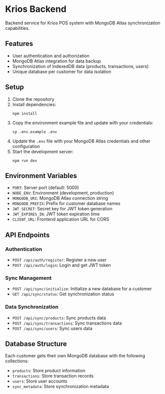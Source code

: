 # Krios Backend

Backend service for Krios POS system with MongoDB Atlas synchronization capabilities.

## Features

- User authentication and authorization
- MongoDB Atlas integration for data backup
- Synchronization of IndexedDB data (products, transactions, users)
- Unique database per customer for data isolation

## Setup

1. Clone the repository
2. Install dependencies:
   ```
   npm install
   ```
3. Copy the environment example file and update with your credentials:
   ```
   cp .env.example .env
   ```
4. Update the `.env` file with your MongoDB Atlas credentials and other configuration
5. Start the development server:
   ```
   npm run dev
   ```

## Environment Variables

- `PORT`: Server port (default: 5000)
- `NODE_ENV`: Environment (development, production)
- `MONGODB_URI`: MongoDB Atlas connection string
- `MONGODB_PREFIX`: Prefix for customer database names
- `JWT_SECRET`: Secret key for JWT token generation
- `JWT_EXPIRES_IN`: JWT token expiration time
- `CLIENT_URL`: Frontend application URL for CORS

## API Endpoints

### Authentication
- `POST /api/auth/register`: Register a new user
- `POST /api/auth/login`: Login and get JWT token

### Sync Management
- `POST /api/sync/initialize`: Initialize a new database for a customer
- `GET /api/sync/status`: Get synchronization status

### Data Synchronization
- `POST /api/sync/products`: Sync products data
- `POST /api/sync/transactions`: Sync transactions data
- `POST /api/sync/users`: Sync users data

## Database Structure

Each customer gets their own MongoDB database with the following collections:
- `products`: Store product information
- `transactions`: Store transaction records
- `users`: Store user accounts
- `sync_metadata`: Store synchronization metadata